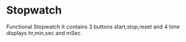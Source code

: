 # Stopwatch
Functional Stopwatch
It contains 3 buttons start,stop,reset and 4 time displays hr,min,sec and mSec.

